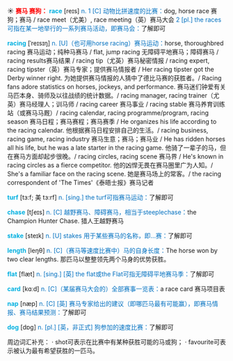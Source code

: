 ☀ <font color="red">**赛马 赛狗：**</font>
<font color="sky blue">**race**</font> [reɪs] 
<font color="#0070c0">n. 1 [C] 动物比拼速度的比赛：</font>dog, horse race 赛狗；赛马 / race meet（尤美）, race meeting（英）赛马大会 <font color="#0070c0">2 [pl.] the races 可指在某一地举行的一系列赛马活动，即赛马会：</font>了解即可
                      
<font color="sky blue">**racing**</font> [ˈreɪsɪŋ]
<font color="#0070c0">n. [U]（也可用horse racing）赛马运动：</font>horse, thoroughbred racing 赛马运动；纯种马赛马 / flat, jump racing 无障碍平地赛马；障碍赛马 / racing results赛马结果 / racing tip（尤英）赛马秘密情报 / racing expert, racing tipster（英）赛马专家；提供赛马情报者 / Her racing tipster got the Derby winner right. 为她提供赛马情报的人猜中了德比马赛的获胜者。/ Racing fans adore statistics on horses, jockeys, and performance. 赛马迷们钟爱有关马匹本身、骑师及以往战绩的统计数据。/ racing manager, racing trainer（尤英）赛马经理人；训马师 / racing career 赛马事业 / racing stable 赛马养育训练站（或赛马马厩）/ racing calendar, racing programme/program, racing season 赛马日程；赛马赛程；赛马赛季 / He organizes his life according to the racing calendar. 他根据赛马日程安排自己的生活。/ racing business, racing game, racing industry 赛马生意；赛马；赛马业 / He has ridden horses all his life, but he was a late starter in the racing game. 他骑了一辈子的马，但在赛马方面却起步很晚。/ racing circles, racing scene 赛马界 / He's known in racing circles as a fierce competitor. 他的凶悍无畏在赛马圈里广为人知。/ She's a familiar face on the racing scene. 她是赛马场上的常客。/ the racing correspondent of 'The Times'《泰晤士报》赛马记者
           
<font color="sky blue">**turf**</font> [tɜ:f; 美 tɜ:rf]
<font color="#0070c0">n. [sing.] the turf可指赛马运动：</font>了解即可

<font color="sky blue">**chase**</font> [tʃeɪs]
<font color="#0070c0">n. [C] 越野赛马、障碍赛马，相当于steeplechase：</font>the Champion Hunter Chase. 猎人王越野赛马
           
<font color="sky blue">**stake**</font> [steɪk]
<font color="#0070c0">n. [U] stakes 用于某些赛马的名称，即…赛：</font>了解即可

<font color="sky blue">**length**</font> [leŋθ] 
<font color="#0070c0">n. [C]（赛马等速度比赛中）马的自身长度：</font>The horse won by two clear lengths. 那匹马以整整领先两个马身的优势获胜。

<font color="sky blue">**flat**</font> [flæt] 
<font color="#0070c0">n. [sing.] [英] the flat或the Flat可指无障碍平地赛马季：</font>了解即可

<font color="sky blue">**card**</font> [kɑːd] 
<font color="#0070c0">n. [C]（某届赛马大会的）全部赛事一览表：</font>a race card 赛马项目表
           
<font color="sky blue">**nap**</font> [næp]
<font color="#0070c0">n. [C] [英] 赛马专家给出的建议（即哪匹马最有可能赢），即赛马情报、赛马结果预测：</font>了解即可

<font color="sky blue">**dog**</font> [dɒɡ] 
<font color="#0070c0">n. [pl.] [英，非正式] 狗参加的速度比赛：</font>了解即可

周边词汇补充：
· shot可表示在比赛中有某种获胜可能的马或狗；
· favourite可表示被认为最有希望获胜的一匹马。
